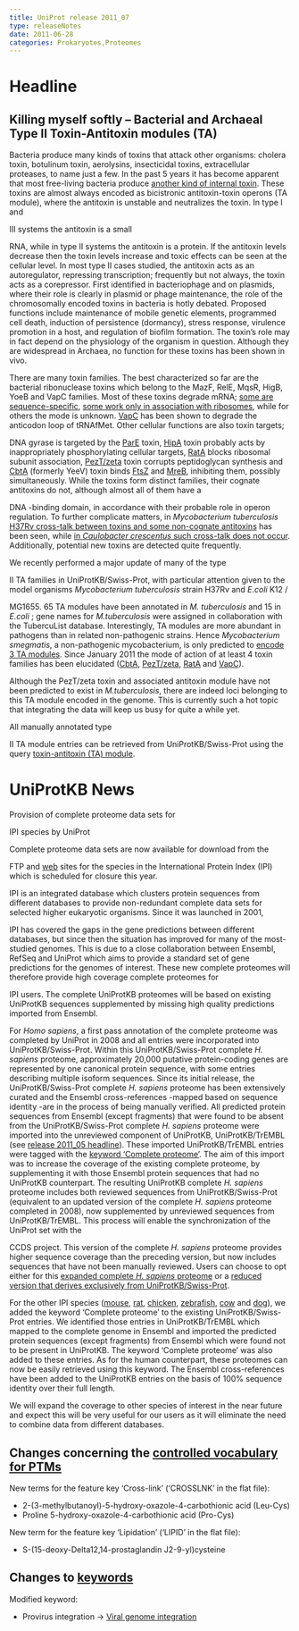 ```yaml
---
title: UniProt release 2011_07
type: releaseNotes
date: 2011-06-28
categories: Prokaryotes,Proteomes
---
```


# Headline

## Killing myself softly – Bacterial and Archaeal Type II Toxin-Antitoxin modules (TA)

Bacteria produce many kinds of toxins that attack other organisms: cholera toxin, botulinum toxin, aerolysins, insecticidal toxins, extracellular proteases, to name just a few. In the past 5 years it has become apparent that most free-living bacteria produce [another kind of internal toxin](http://www.ncbi.nlm.nih.gov/pubmed/15718296). These toxins are almost always encoded as bicistronic antitoxin-toxin operons (TA module), where the antitoxin is unstable and neutralizes the toxin. In type I and

III systems the antitoxin is a small

RNA, while in type II systems the antitoxin is a protein. If the antitoxin levels decrease then the toxin levels increase and toxic effects can be seen at the cellular level. In most type II cases studied, the antitoxin acts as an autoregulator, repressing transcription; frequently but not always, the toxin acts as a corepressor. First identified in bacteriophage and on plasmids, where their role is clearly in plasmid or phage maintenance, the role of the chromosomally encoded toxins in bacteria is hotly debated. Proposed functions include maintenance of mobile genetic elements, programmed cell death, induction of persistence (dormancy), stress response, virulence promotion in a host, and regulation of biofilm formation. The toxin’s role may in fact depend on the physiology of the organism in question. Although they are widespread in Archaea, no function for these toxins has been shown in vivo.

There are many toxin families. The best characterized so far are the bacterial ribonuclease toxins which belong to the MazF, RelE, MqsR, HigB, YoeB and VapC families. Most of these toxins degrade mRNA; [some are sequence-specific](https://www.uniprot.org/uniprotkb/P0AE70), [some work only in association with ribosomes](https://www.uniprot.org/uniprotkb/P0C077), while for others the mode is unknown. [VapC](https://www.uniprot.org/uniprotkb/Q8ZM86) has been shown to degrade the anticodon loop of tRNAfMet. Other cellular functions are also toxin targets;

DNA gyrase is targeted by the [ParE](https://www.uniprot.org/uniprotkb/Q79EC5) toxin, [HipA](https://www.uniprot.org/uniprotkb/P23874) toxin probably acts by inappropriately phosphorylating cellular targets, [RatA](https://www.uniprot.org/uniprotkb/P0AGL5) blocks ribosomal subunit association, [PezT/zeta](https://www.uniprot.org/uniprotkb/Q97QZ1) toxin corrupts peptidoglycan synthesis and [CbtA](https://www.uniprot.org/uniprotkb/P64524) (formerly YeeV) toxin binds [FtsZ](https://www.uniprot.org/uniprotkb/P0A9A6) and [MreB](https://www.uniprot.org/uniprotkb/P0A9X4), inhibiting them, possibly simultaneously. While the toxins form distinct families, their cognate antitoxins do not, although almost all of them have a

DNA -binding domain, in accordance with their probable role in operon regulation. To further complicate matters, in _Mycobacterium tuberculosis_ [H37Rv cross-talk between toxins and some non-cognate antitoxins](http://www.ncbi.nlm.nih.gov/pubmed/20876537) has been seen, while [in _Caulobacter crescentus_ such cross-talk does not occur](http://www.ncbi.nlm.nih.gov/pubmed/20487277). Additionally, potential new toxins are detected quite frequently.

We recently performed a major update of many of the type

II TA families in UniProtKB/Swiss-Prot, with particular attention given to the model organisms _Mycobacterium tuberculosis_ strain H37Rv and _E.coli_ K12 /

MG1655. 65 TA modules have been annotated in _M. tuberculosis_ and 15 in _E.coli_ ; gene names for _M.tuberculosis_ were assigned in collaboration with the TubercuList database. Interestingly, TA modules are more abundant in pathogens than in related non-pathogenic strains. Hence _Mycobacterium smegmatis_, a non-pathogenic mycobacterium, is only predicted to [encode 3 TA modules](http://www.ncbi.nlm.nih.gov/pubmed/20011113). Since January 2011 the mode of action of at least 4 toxin families has been elucidated ([CbtA](http://www.ncbi.nlm.nih.gov/pubmed/21166897), [PezT/zeta](http://www.ncbi.nlm.nih.gov/pubmed/21445328), [RatA](http://www.ncbi.nlm.nih.gov/pubmed/21323758) and [VapC](http://www.ncbi.nlm.nih.gov/pubmed/21502523)).

Although the PezT/zeta toxin and associated antitoxin module have not been predicted to exist in _M.tuberculosis_, there are indeed loci belonging to this TA module encoded in the genome. This is currently such a hot topic that integrating the data will keep us busy for quite a while yet.

All manually annotated type

II TA module entries can be retrieved from UniProtKB/Swiss-Prot using the query [toxin-antitoxin (TA) module](<https://www.uniprot.org/uniprotkb?query=annotation:(type:function+%22toxin-antitoxin+(TA)+module%22)>).

# UniProtKB News

Provision of complete proteome data sets for

IPI species by UniProt

Complete proteome data sets are now available for download from the

FTP and [web](https://www.uniprot.org/taxonomy/complete-proteomes) sites for the species in the International Protein Index (IPI) which is scheduled for closure this year.

IPI is an integrated database which clusters protein sequences from different databases to provide non-redundant complete data sets for selected higher eukaryotic organisms. Since it was launched in 2001,

IPI has covered the gaps in the gene predictions between different databases, but since then the situation has improved for many of the most-studied genomes. This is due to a close collaboration between Ensembl, RefSeq and UniProt which aims to provide a standard set of gene predictions for the genomes of interest. These new complete proteomes will therefore provide high coverage complete proteomes for

IPI users. The complete UniProtKB proteomes will be based on existing UniProtKB sequences supplemented by missing high quality predictions imported from Ensembl.

For _Homo sapiens_, a first pass annotation of the complete proteome was completed by UniProt in 2008 and all entries were incorporated into UniProtKB/Swiss-Prot. Within this UniProtKB/Swiss-Prot complete _H. sapiens_ proteome, approximately 20,000 putative protein-coding genes are represented by one canonical protein sequence, with some entries describing multiple isoform sequences. Since its initial release, the UniProtKB/Swiss-Prot complete _H. sapiens_ proteome has been extensively curated and the Ensembl cross-references -mapped based on sequence identity -are in the process of being manually verified. All predicted protein sequences from Ensembl (except fragments) that were found to be absent from the UniProtKB/Swiss-Prot complete _H. sapiens_ proteome were imported into the unreviewed component of UniProtKB, UniProtKB/TrEMBL (see [release 2011_05 headline](https://www.uniprot.org/release-notes/2011-05-03-release)). These imported UniProtKB/TrEMBL entries were tagged with the [keyword ‘Complete proteome’](https://www.uniprot.org/keywords/KW-0181). The aim of this import was to increase the coverage of the existing complete proteome, by supplementing it with those Ensembl protein sequences that had no UniProtKB counterpart. The resulting UniProtKB complete _H. sapiens_ proteome includes both reviewed sequences from UniProtKB/Swiss-Prot (equivalent to an updated version of the complete _H. sapiens_ proteome completed in 2008), now supplemented by unreviewed sequences from UniProtKB/TrEMBL. This process will enable the synchronization of the UniProt set with the

CCDS project. This version of the complete _H. sapiens_ proteome provides higher sequence coverage than the preceding version, but now includes sequences that have not been manually reviewed. Users can choose to opt either for this [expanded complete _H. sapiens_ proteome](https://www.uniprot.org/uniprotkb?query=organism_id:9606+keyword:KW-0181) or a [reduced version that derives exclusively from UniProtKB/Swiss-Prot](https://www.uniprot.org/uniprotkb?query=organism_id:9606+keyword:KW-0181+reviewed:true).

For the other IPI species ([mouse](https://www.uniprot.org/uniprotkb?query=taxonomy_id:10090+keyword:KW-0181), [rat](https://www.uniprot.org/uniprotkb?query=taxonomy_id:10116+keyword:KW-0181), [chicken](https://www.uniprot.org/uniprotkb?query=taxonomy_id:9031+keyword:KW-0181), [zebrafish](https://www.uniprot.org/uniprotkb?query=taxonomy_id:7955+keyword:KW-0181), [cow](https://www.uniprot.org/uniprotkb?query=taxonomy_id:9913+keyword:KW-0181) and [dog](https://www.uniprot.org/uniprotkb?query=taxonomy_id:9615+keyword:KW-0181)), we added the keyword ‘Complete proteome’ to the existing UniProtKB/Swiss-Prot entries. We identified those entries in UniProtKB/TrEMBL which mapped to the complete genome in Ensembl and imported the predicted protein sequences (except fragments) from Ensembl which were found not to be present in UniProtKB. The keyword ‘Complete proteome’ was also added to these entries. As for the human counterpart, these proteomes can now be easily retrieved using this keyword. The Ensembl cross-references have been added to the UniProtKB entries on the basis of 100% sequence identity over their full length.

We will expand the coverage to other species of interest in the near future and expect this will be very useful for our users as it will eliminate the need to combine data from different databases.

## Changes concerning the [controlled vocabulary for PTMs](https://ftp.uniprot.org/pub/databases/uniprot/current_release/knowledgebase/complete/docs/ptmlist)

New terms for the feature key ‘Cross-link’ (‘CROSSLNK’ in the flat file):

- 2-(3-methylbutanoyl)-5-hydroxy-oxazole-4-carbothionic acid (Leu-Cys)
- Proline 5-hydroxy-oxazole-4-carbothionic acid (Pro-Cys)

New term for the feature key ‘Lipidation’ (‘LIPID’ in the flat file):

- S-(15-deoxy-Delta12,14-prostaglandin J2-9-yl)cysteine

## Changes to [keywords](https://ftp.uniprot.org/pub/databases/uniprot/current_release/knowledgebase/complete/docs/keywlist)

Modified keyword:

- Provirus integration -&gt; [Viral genome integration](https://www.uniprot.org/keywords/KW-1179)
